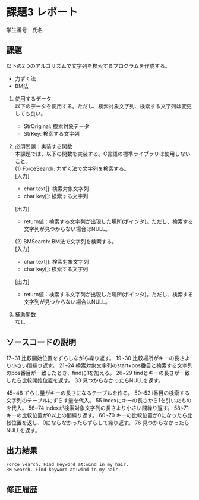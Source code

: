 # 課題3 レポート
学生番号　氏名


## 課題  

以下の2つのアルゴリズムで文字列を検索するプログラムを作成する。  
- 力ずく法
- BM法

1. 使用するデータ  
以下のデータを使用する。ただし、検索対象文字列、検索する文字列は変更しても良い。  
    - StrOriginal: 検索対象データ
    - StrKey: 検索する文字列

2. 必須問題：実装する関数  
本課題では、以下の関数を実装する。C言語の標準ライブラリは使用しないこと。  
    (1) ForceSearch: 力ずく法で文字列を検索する。  
    [入力]  
    - char text[]: 検索対象文字列  
    - char key[]: 検索する文字列  

    [出力]  
    - return値：検索する文字列が出現した場所(ポインタ)。ただし、検索する文字列が見つからない場合はNULL。  

    (2) BMSearch: BM法で文字列を検索する。  
    [入力]  
    - char text[]: 検索対象文字列  
    - char key[]: 検索する文字列  
 
    [出力]  
    - return値：検索する文字列が出現した場所(ポインタ)。ただし、検索する文字列が見つからない場合はNULL。  

3. 補助関数  
なし

## ソースコードの説明
17~31 比較開始位置をずらしながら繰り返す。
19~30 比較場所がキーの長さより小さい間繰り返す。
21~24 検索対象文字列のstart+pos番目と検索する文字列のpos番目が一致したとき、findに1を加える。
26~29 findとキーの長さが一致したら比較開始位置を返す。
33 見つからなかったらNULLを返す。

45~48 ずらし量がキーの長さになるテーブルを作る。
50~53 i番目の検索する文字列のテーブルにずらす量を代入。
55 indexにキーの長さから1を引いたものを代入。
56~74 indexが検索対象文字列の長さより小さい間繰り返す。
58~71 キーの比較位置が0以上の間繰り返す。
60~70 キーの比較位置が0になったら比較位置を返し、0にならなかったらずらして繰り返す。
76 見つからなかったらNULLを返す。

## 出力結果

```
Force Search. Find keyword at:wind in my hair.
BM Search. Find keyword at:wind in my hair.
```

## 修正履歴

